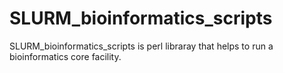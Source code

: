 # SLURM_bioinformatics_scripts
SLURM_bioinformatics_scripts is perl libraray that helps to run a bioinformatics core facility.
